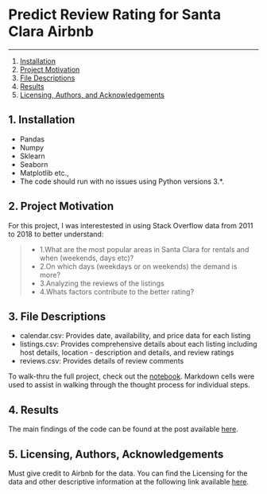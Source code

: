 # Predict Review Rating for Santa Clara Airbnb

--------------------------------------
1. [Installation](#installation)
2. [Project Motivation](#motivation)
3. [File Descriptions](#files)
4. [Results](#results)
5. [Licensing, Authors, and Acknowledgements](#licensing)

## 1. Installation <a name="installation"></a>
- Pandas
- Numpy
- Sklearn
- Seaborn
- Matplotlib etc.,
- The code should run with no issues using Python versions 3.*.

## 2. Project Motivation <a name="motivation"></a>
For this project, I was interestested in using Stack Overflow data from 2011 to 2018 to better understand:
> * 1.What are the most popular areas in Santa Clara for rentals and when (weekends, days etc)?  
> * 2.On which days (weekdays or on weekends) the demand is more?
> * 3.Analyzing the reviews of the listings  
> * 4.Whats factors contribute to the better rating?

## 3. File Descriptions <a name="files"></a>  
- calendar.csv: Provides date, availability, and price data for each listing
- listings.csv: Provides comprehensive details about each listing including host details, location -  description and details, and review ratings
- reviews.csv: Provides details of review comments

To walk-thru the full project, check out the [notebook]().
Markdown cells were used to assist in walking through the thought process for individual steps.  

## 4. Results <a name="results"></a>
The main findings of the code can be found at the post available [here]().

## 5. Licensing, Authors, Acknowledgements<a name="licensing"></a>
Must give credit to Airbnb for the data.  You can find the Licensing for the data and other descriptive information at the following link available [here](http://insideairbnb.com/get-the-data.html). 
